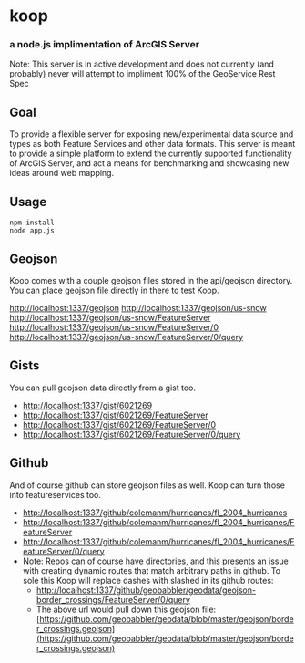 # koop
### a node.js implimentation of ArcGIS Server

Note: This server is in active development and does not currently (and probably) never will attempt to impliment 100% of the GeoService Rest Spec

## Goal 

To provide a flexible server for exposing new/experimental data source and types as both Feature Services and other data formats. This server is meant to provide a simple platform to extend the currently supported functionality of ArcGIS Server, and act a means for benchmarking and showcasing new ideas around web mapping.

## Usage 

    npm install
    node app.js 

## Geojson 

  Koop comes with a couple geojson files stored in the api/geojson directory. You can place geojson file directly in there to test Koop.  

  [http://localhost:1337/geojson](http://localhost:1337/geojson)
  [http://localhost:1337/geojson/us-snow](http://localhost:1337/geojson/us-snow)
  [http://localhost:1337/geojson/us-snow/FeatureServer](http://localhost:1337/geojson/us-snow/FeatureServer)
  [http://localhost:1337/geojson/us-snow/FeatureServer/0](http://localhost:1337/geojson/us-snow/FeatureServer/0)
  [http://localhost:1337/geojson/us-snow/FeatureServer/0/query](http://localhost:1337/geojson/us-snow/FeatureServer/0/query)

## Gists 

You can pull geojson data directly from a gist too.

  * [http://localhost:1337/gist/6021269](http://localhost:1337/gist/6021269)
  * [http://localhost:1337/gist/6021269/FeatureServer](http://localhost:1337/gist/6021269/FeatureServer)
  * [http://localhost:1337/gist/6021269/FeatureServer/0](http://localhost:1337/gist/6021269/FeatureServer/0)
  * [http://localhost:1337/gist/6021269/FeatureServer/0/query](http://localhost:1337/gist/6021269/FeatureServer/0/query)

## Github 

And of course github can store geojson files as well. Koop can turn those into featureservices too. 

  * [http://localhost:1337/github/colemanm/hurricanes/fl_2004_hurricanes](http://localhost:1337/github/colemanm/hurricanes/fl_2004_hurricanes)
  * [http://localhost:1337/github/colemanm/hurricanes/fl_2004_hurricanes/FeatureServer](http://localhost:1337/github/colemanm/hurricanes/fl_2004_hurricanes/FeatureServer/)
  * [http://localhost:1337/github/colemanm/hurricanes/fl_2004_hurricanes/FeatureServer/0/query](http://localhost:1337/github/colemanm/hurricanes/fl_2004_hurricanes/FeatureServer/0/query)
  * Note: Repos can of course have directories, and this presents an issue with creating dynamic routes that match arbitrary paths in github. To sole this Koop will replace dashes with slashed in its github routes: 
    * [http://localhost:1337/github/geobabbler/geodata/geojson-border_crossings/FeatureServer/0/query](http://localhost:1337/github/geobabbler/geodata/geojson-border_crossings/FeatureServer/0/query)
    * The above url would pull down this geojson file: [https://github.com/geobabbler/geodata/blob/master/geojson/border_crossings.geojson](https://github.com/geobabbler/geodata/blob/master/geojson/border_crossings.geojson)
